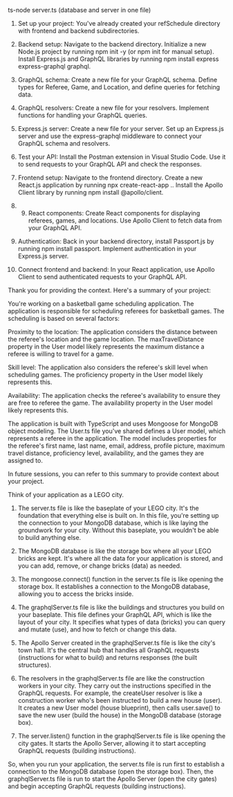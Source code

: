 ts-node server.ts (database and server in one file)


1. Set up your project: You've already created your refSchedule directory with frontend and backend subdirectories.

2. Backend setup: Navigate to the backend directory. Initialize a new Node.js project by running npm init -y (or npm init for manual setup). Install Express.js and GraphQL libraries by running npm install express express-graphql graphql.

3. GraphQL schema: Create a new file for your GraphQL schema. Define types for Referee, Game, and Location, and define queries for fetching data.

4. GraphQL resolvers: Create a new file for your resolvers. Implement functions for handling your GraphQL queries.

5. Express.js server: Create a new file for your server. Set up an Express.js server and use the express-graphql middleware to connect your GraphQL schema and resolvers.

6. Test your API: Install the Postman extension in Visual Studio Code. Use it to send requests to your GraphQL API and check the responses.

7. Frontend setup: Navigate to the frontend directory. Create a new React.js application by running npx create-react-app .. Install the Apollo Client library by running npm install @apollo/client.

8. 9. React components: Create React components for displaying referees, games, and locations. Use Apollo Client to fetch data from your GraphQL API.

10. Authentication: Back in your backend directory, install Passport.js by running npm install passport. Implement authentication in your Express.js server.

11. Connect frontend and backend: In your React application, use Apollo Client to send authenticated requests to your GraphQL API.



Thank you for providing the context. Here's a summary of your project:

You're working on a basketball game scheduling application. The application is responsible for scheduling referees for basketball games. The scheduling is based on several factors:

Proximity to the location: The application considers the distance between the referee's location and the game location. The maxTravelDistance property in the User model likely represents the maximum distance a referee is willing to travel for a game.

Skill level: The application also considers the referee's skill level when scheduling games. The proficiency property in the User model likely represents this.

Availability: The application checks the referee's availability to ensure they are free to referee the game. The availability property in the User model likely represents this.

The application is built with TypeScript and uses Mongoose for MongoDB object modeling. The User.ts file you've shared defines a User model, which represents a referee in the application. The model includes properties for the referee's first name, last name, email, address, profile picture, maximum travel distance, proficiency level, availability, and the games they are assigned to.

In future sessions, you can refer to this summary to provide context about your project.


Think of your application as a LEGO city.

1. The server.ts file is like the baseplate of your LEGO city. It's the foundation that everything else is built on. In this file, you're setting up the connection to your MongoDB database, which is like laying the groundwork for your city. Without this baseplate, you wouldn't be able to build anything else.

2. The MongoDB database is like the storage box where all your LEGO bricks are kept. It's where all the data for your application is stored, and you can add, remove, or change bricks (data) as needed.

3. The mongoose.connect() function in the server.ts file is like opening the storage box. It establishes a connection to the MongoDB database, allowing you to access the bricks inside.

4. The graphqlServer.ts file is like the buildings and structures you build on your baseplate. This file defines your GraphQL API, which is like the layout of your city. It specifies what types of data (bricks) you can query and mutate (use), and how to fetch or change this data.

5. The Apollo Server created in the graphqlServer.ts file is like the city's town hall. It's the central hub that handles all GraphQL requests (instructions for what to build) and returns responses (the built structures).

6. The resolvers in the graphqlServer.ts file are like the construction workers in your city. They carry out the instructions specified in the GraphQL requests. For example, the createUser resolver is like a construction worker who's been instructed to build a new house (user). It creates a new User model (house blueprint), then calls user.save() to save the new user (build the house) in the MongoDB database (storage box).

7. The server.listen() function in the graphqlServer.ts file is like opening the city gates. It starts the Apollo Server, allowing it to start accepting GraphQL requests (building instructions).

So, when you run your application, the server.ts file is run first to establish a connection to the MongoDB database (open the storage box). Then, the graphqlServer.ts file is run to start the Apollo Server (open the city gates) and begin accepting GraphQL requests (building instructions).
